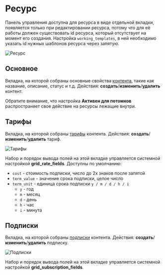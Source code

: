 # Ресурс

Панель управления доступна для ресурса в виде отдельной вкладки, появляется только при редактировании ресурса, потому что для её работы должен существовать id ресурса, который отсутствует на момент его создания.
Настройка `working_templates`, в ней необходимо указать id нужных шаблонов ресурса через запятую.

![Ресурс](https://file.modx.pro/files/b/7/b/b7ba7239a8af678fb4a1b891903fb1ae.png)

## Основное

Вкладка, на которой собраны основные свойства [контента][4], такие как название, описание, статус и т.д.
Действия: **создать**/**изменить**/**удалить** контент.

Обратите внимание, что настройка **Активен для потомков** распространяет свое действие на ресурсы лежащие внутри.

## Тарифы

Вкладка, на которой собраны [тарифы][5] контента.
Действия: **создать**/**изменить**/**удалить** тариф.

![Тарифы](https://file.modx.pro/files/1/e/d/1edc42d5a4e47c7e6a3719e30bbce89c.png)

Набор и порядок вывода полей на этой вкладке управляется системной настройкой **grid_rate_fields**.
Доступны по умолчанию:

- `cost` - стоимость подписки, число до 2х знаков после запятой
- `term_value` - значение срока подписки, целое число
- `term_unit` - единица срока подписки `y / m / d / h / i`
  - `y` - год
  - `m` - месяц
  - `d` - день
  - `h` - час
  - `i` - минута

## Подписки

Вкладка, на которой собраны [подписки][7] контента.
Действия: **создать**/**изменить**/**удалить** подписку.

![Подписки](https://file.modx.pro/files/9/1/9/919310cd8914ef9ff7668902f1bcf2bc.png)

Набор и порядок вывода полей на этой вкладке управляется системной настройкой **grid_subscription_fields**.

[4]: /components/payandsee/interface/content
[5]: /components/payandsee/interface/rates
[7]: /components/payandsee/interface/subscriptions
